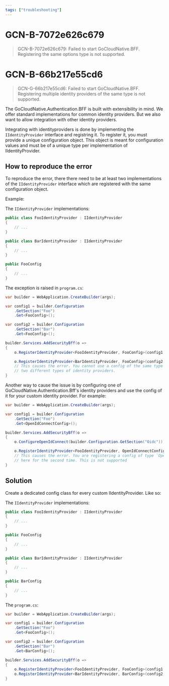 ```yaml
---
tags: ["troubleshooting"]
---
```


# GCN-B-7072e626c679

> GCN-B-7072e626c679: Failed to start GoCloudNative.BFF. Registering the same options type is not supported.

# GCN-B-66b217e55cd6

> GCN-G-66b217e55cd6: Failed to start GoCloudNative.BFF. Registering multiple identity providers of the same type is not supported.

The GoCloudNative.Authentication.BFF is built with extensibility in mind. We offer standard implementations for common identity providers. But we also want to allow integration with other identity providers.

Integrating with identityproviders is done by implementing the `IIdentityProvider` interface and registring it. To register it, you must provide a unique configuration object. This object is meant for configuration values and must be of a unique type per implementation of IIdentityProvider.

## How to reproduce the error

To reproduce the error, there there need to be at least two implementations of the `IIdentityProvider` interface which are registered with the same configuration object.

Example:

The `IIdentityProvider` implementations:

```csharp
public class FooIdentityProvider : IIdentityProvider
{
    // ...
}

public class BarIdentityProvider : IIdentityProvider
{
    // ...
}

public FooConfig 
{
    // ...
}
```

The exception is raised in `program.cs`:

```csharp
var builder = WebApplication.CreateBuilder(args);

var config1 = builder.Configuration
    .GetSection("Foo")
    .Get<FooConfig>();

var config2 = builder.Configuration
    .GetSection("Bar")
    .Get<FooConfig>();

builder.Services.AddSecurityBff(o =>
{
    o.RegisterIdentityProvider<FooIdentityProvider, FooConfig>(config1, "foo");

    o.RegisterIdentityProvider<BarIdentityProvider, FooConfig>(config2, "bar"); 
    // This causes the error. You cannot use a config of the same type for
    // two different types of identity providers.
}
```

Another way to cause the issue is by configuring one of GoCloudNative.Authentication.Bff's identity providers and use the config of it for your custom identity provider. For example:

```csharp
var builder = WebApplication.CreateBuilder(args);

var config1 = builder.Configuration
    .GetSection("Foo")
    .Get<OpenIdConnectConfig>();

builder.Services.AddSecurityBff(o =>
{
    o.ConfigureOpenIdConnect(builder.Configuration.GetSection("Oidc"));

    o.RegisterIdentityProvider<FooIdentityProvider, OpenIdConnectConfig>(config1, "foo");
    // This causes the error. You are registering a config of type `OpenIdConnectConfig` 
    // here for the second time. This is not supported
}
```

## Solution

Create a dedicated config class for every custom IIdentityProvider. Like so:


The `IIdentityProvider` implementations:

```csharp
public class FooIdentityProvider : IIdentityProvider
{
    // ...
}

public FooConfig 
{
    // ...
}

public class BarIdentityProvider : IIdentityProvider
{
    // ...
}

public BarConfig 
{
    // ...
}
```

The `program.cs`:

```csharp
var builder = WebApplication.CreateBuilder(args);

var config1 = builder.Configuration
    .GetSection("Foo")
    .Get<FooConfig>();

var config2 = builder.Configuration
    .GetSection("Bar")
    .Get<BarConfig>();

builder.Services.AddSecurityBff(o =>
{
    o.RegisterIdentityProvider<FooIdentityProvider, FooConfig>(config1, "foo");
    o.RegisterIdentityProvider<BarIdentityProvider, BarConfig>(config2, "bar"); 
}
```
